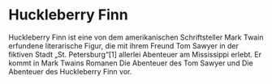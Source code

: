 # Huckleberry Finn

Huckleberry Finn ist eine von dem amerikanischen Schriftsteller Mark Twain erfundene literarische Figur, die mit ihrem Freund Tom Sawyer in der fiktiven Stadt „St. Petersburg“[1] allerlei Abenteuer am Mississippi erlebt. Er kommt in Mark Twains Romanen Die Abenteuer des Tom Sawyer und Die Abenteuer des Huckleberry Finn vor.
